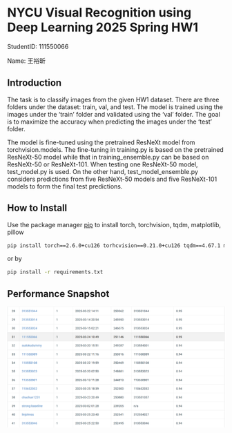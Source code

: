 # NYCU Visual Recognition using Deep Learning 2025 Spring HW1

StudentID: 111550066

Name: 王裕昕

## Introduction

The task is to classify images from the given HW1 dataset. There are three folders under the dataset: train, val, and test. The model is trained using the images under the ‘train’ folder and validated using the ‘val’ folder. The goal is to maximize the accuracy when predicting the images under the ‘test’ folder. 

The model is fine-tuned using the pretrained ResNeXt model from torchvision.models. The fine-tuning in training.py is based on the pretrained ResNeXt-50 model while that in training_ensemble.py can be based on ResNeXt-50 or ResNeXt-101. When testing one ResNeXt-50 model, test_model.py is used. On the other hand, test_model_ensemble.py considers predictions from five ResNeXt-50 models and five ResNeXt-101 models to form the final test predictions. 


## How to Install
Use the package manager [pip](https://pip.pypa.io/en/stable/) to install torch, torchvision, tqdm, matplotlib, pillow
```bash
pip install torch==2.6.0+cu126 torhcvision==0.21.0+cu126 tqdm==4.67.1 matplotlib==3.9.2 pillow==11.0.0
```
or by
```bash
pip install -r requirements.txt
```

## Performance Snapshot
![alt text](leaderboard_snapshot.png)
